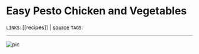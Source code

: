# Easy Pesto Chicken and Vegetables
`LINKS`: [[recipes]] | [source](https://www.budgetbytes.com/easy-pesto-chicken-and-vegetables/)
`TAGS`: 

---
![pic](https://www.budgetbytes.com/wp-content/uploads/2021/05/Pesto-Chicken-and-Vegetables-V3.jpg)